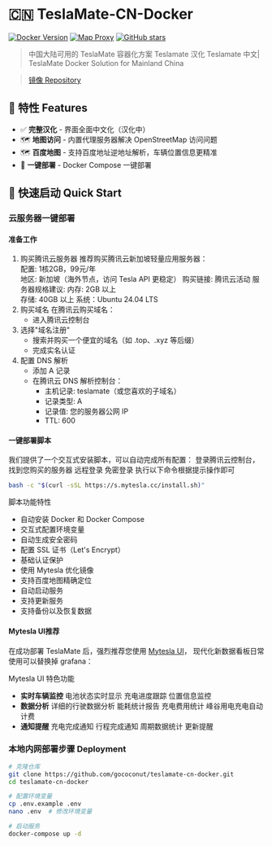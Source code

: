 <!-- README.md -->

# 🇨🇳 TeslaMate-CN-Docker

[![Docker Version](https://img.shields.io/badge/docker-%3E%3D%2020.10-brightgreen)](https://docs.docker.com/)
[![Map Proxy](https://img.shields.io/badge/map-proxy-brightgreen)](https://openstreetmap.org)
[![GitHub stars](https://img.shields.io/github/stars/gococonut/teslamate-cn-docker?style=social)](https://github.com/yourname/teslamate-cn-docker)

> 中国大陆可用的 TeslaMate 容器化方案 Teslamate 汉化 Teslamate 中文| TeslaMate Docker Solution for Mainland China

> [镜像 Repository](https://github.com/gococonut/teslamate)

## 🌟 特性 Features

* ✅ ​**完整汉化** - 界面全面中文化（汉化中）
* 🗺️ ​**地图访问** - 内置代理服务器解决 OpenStreetMap 访问问题
* 🗺️ ​**百度地图** - 支持百度地址逆地址解析，车辆位置信息更精准
* 🐳 ​**一键部署** - Docker Compose 一键部署

## 🚀 快速启动 Quick Start


### 云服务器一键部署

#### 准备工作

1. 购买腾讯云服务器
推荐购买腾讯云新加坡轻量应用服务器：  
配置: 1核2GB，99元/年  
地区: 新加坡（海外节点，访问 Tesla API 更稳定）
购买链接: 腾讯云活动
服务器规格建议: 
内存: 2GB 以上  
存储: 40GB 以上 
系统：Ubuntu 24.04 LTS
2. 购买域名
在腾讯云购买域名： 
    - 进入腾讯云控制台 
3. 选择"域名注册" 
    - 搜索并购买一个便宜的域名（如 .top、.xyz 等后缀）
    - 完成实名认证
4. 配置 DNS 解析
    - 添加 A 记录
    - 在腾讯云 DNS 解析控制台：
        - 主机记录: teslamate（或您喜欢的子域名）
        - 记录类型: A
        - 记录值: 您的服务器公网 IP
        - TTL: 600

#### 一键部署脚本

我们提供了一个交互式安装脚本，可以自动完成所有配置：
登录腾讯云控制台，找到您购买的服务器 
远程登录  免密登录
执行以下命令根据提示操作即可

```sh
bash -c "$(curl -sSL https://s.mytesla.cc/install.sh)"
```

脚本功能特性
* 自动安装 Docker 和 Docker Compose
* 交互式配置环境变量
* 自动生成安全密码
* 配置 SSL 证书（Let's Encrypt）
* 基础认证保护
* 使用 Mytesla 优化镜像
* 支持百度地图精确定位
* 自动启动服务
* 支持更新服务
* 支持备份以及恢复数据

#### Mytesla UI推荐

在成功部署 TeslaMate 后，强烈推荐您使用 [Mytesla UI](https://mytesla.cc/login)， 现代化新数据看板日常使用可以替换掉 grafana：

Mytesla UI 特色功能
* **实时车辆监控**  电池状态实时显示  充电进度跟踪 位置信息监控
* **数据分析**  详细的行驶数据分析  能耗统计报告  充电费用统计  峰谷用电充电自动计费
* **通知提醒**  充电完成通知  行程完成通知  周期数据统计  更新提醒


### 本地内网部署步骤 Deployment

```bash
# 克隆仓库
git clone https://github.com/gococonut/teslamate-cn-docker.git
cd teslamate-cn-docker

# 配置环境变量
cp .env.example .env
nano .env  # 修改环境变量

# 启动服务
docker-compose up -d
```
